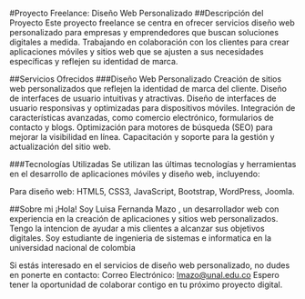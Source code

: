 #Proyecto Freelance: Diseño Web Personalizado
##Descripción del Proyecto
Este proyecto freelance se centra en ofrecer servicios diseño web personalizado para empresas y emprendedores que buscan soluciones digitales a medida. Trabajando en colaboración con los clientes para crear aplicaciones móviles y sitios web que se ajusten a sus necesidades específicas y reflejen su identidad de marca.

##Servicios Ofrecidos
###Diseño Web Personalizado
Creación de sitios web personalizados que reflejen la identidad de marca del cliente.
Diseño de interfaces de usuario intuitivas y atractivas.
Diseño de interfaces de usuario responsivas y optimizadas para dispositivos móviles.
Integración de características avanzadas, como comercio electrónico, formularios de contacto y blogs.
Optimización para motores de búsqueda (SEO) para mejorar la visibilidad en línea.
Capacitación y soporte para la gestión y actualización del sitio web.

###Tecnologías Utilizadas
Se utilizan las últimas tecnologías y herramientas en el desarrollo de aplicaciones móviles y diseño web, incluyendo:

Para diseño web: HTML5, CSS3, JavaScript, Bootstrap, WordPress, Joomla.

##Sobre mi
¡Hola! Soy Luisa Fernanda Mazo , un desarrollador web con experiencia en la creación de aplicaciones y sitios web personalizados. Tengo la intencion de ayudar a mis clientes a alcanzar sus objetivos digitales.
Soy estudiante de ingenieria de sistemas e informatica en la universidad nacional de colombia

Si estás interesado en el servicios de diseño web personalizado, no dudes en ponerte en contacto:
Correo Electrónico: lmazo@unal.edu.co
Espero tener la oportunidad de colaborar contigo en tu próximo proyecto digital.
